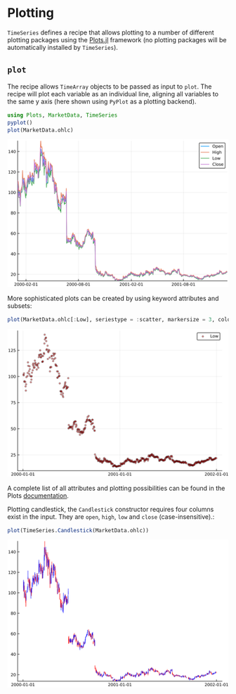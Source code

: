 # Plotting

`TimeSeries` defines a recipe that allows plotting to a number of
different plotting packages using the
[Plots.jl](https://github.com/JuliaPlots/Plots.jl) framework
(no plotting packages will be automatically installed by `TimeSeries`).

## `plot`

The recipe allows `TimeArray` objects to be passed as input to `plot`. The
recipe will plot each variable as an individual line, aligning all
variables to the same y axis (here shown using `PyPlot` as a plotting
backend).

```julia
using Plots, MarketData, TimeSeries
pyplot()
plot(MarketData.ohlc)
```

![image](images/basicplot.svg)

More sophisticated plots can be created by using keyword attributes and
subsets:

```julia
plot(MarketData.ohlc[:Low], seriestype = :scatter, markersize = 3, color = :red, markeralpha = 0.4, grid = true)
```

![image](images/complexplot.svg)

A complete list of all attributes and plotting possibilities can be
found in the Plots
[documentation](http://docs.juliaplots.org/latest/supported/).


Plotting candlestick, the ``Candlestick`` constructor requires four columns
exist in the input. They are `open`, `high`, `low` and `close` (case-insensitive).:

```julia
plot(TimeSeries.Candlestick(MarketData.ohlc))
```

![image](images/candlestick.svg)

